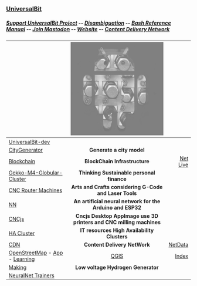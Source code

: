 ### [UniversalBit](https://github.com/universalbit-dev) 

##### [Support UniversalBit Project](https://github.com/universalbit-dev/universalbit-dev/tree/main/support) -- [Disambiguation](https://en.wikipedia.org/wiki/Wikipedia:Disambiguation) -- [Bash Reference Manual](https://www.gnu.org/software/bash/manual/html_node/index.html) -- [Join Mastodon](https://mastodon.social/invite/wTHp2hSD) -- [Website](https://www.universalbit.it/) -- [Content Delivery Network](https://universalbitcdn.it/)
|    | <img src="https://github.com/universalbit-dev/universalbit-dev/blob/main/docs/assets/images/avatar_unbt.png" width="auto"></img> |  |
|--------------|:-----:|-----------:|
| [UniversalBit-dev](https://github.com/universalbit-dev/universalbit-dev) | | |
| [CityGenerator](https://github.com/universalbit-dev/CityGenerator)     | <strong>Generate a city model</strong> | |
| [Blockchain](https://github.com/universalbit-dev/universalbit-dev/tree/main/blockchain/bitcoin)    |  <strong>BlockChain Infrastructure</strong>  | [Net](https://bitnodes.io/nodes/network-map/) [Live](https://bitnodes.io/nodes/live-map/)| 
| [Gekko-M4-Globular-Cluster](https://github.com/universalbit-dev/gekko-m4)    | <strong>Thinking Sustainable personal finance</strong> ||
| [CNC Router Machines](https://github.com/universalbit-dev/cnc-router-machines)  |<strong>Arts and Crafts considering G-Code and Laser Tools</strong> | |
| [NN](https://github.com/universalbit-dev/universalbit-dev/tree/main/ann)    |<strong>An artificial neural network for the Arduino and ESP32 </strong> | |
| [CNCjs](https://github.com/universalbit-dev/cncjs/blob/master/README.md)    |<strong>Cncjs Desktop AppImage  use 3D printers and CNC milling machines</strong> | |
| [HA Cluster](https://github.com/universalbit-dev/HArmadillium/blob/main/HArmadillium.md)       |  <strong>IT resources High Availability Clusters</strong> | |
| [CDN](https://github.com/universalbit-dev/universalbit-dev/tree/main/cdn) | <strong>Content Delivery NetWork</strong> | [NetData](https://universalbitcdn.it/spaces/content-delivery-network/rooms/local/nodes#metrics_correlation=false&after=-900&before=0&utc=Europe%2FRome&offset=%2B2&timezoneName=Amsterdam%2C%20Berlin%2C%20Bern%2C%20Rome%2C%20Stockholm%2C%20Vienna&modal=&modalTab=&modalParams=&selectedIntegrationCategory=deploy.operating-systems&force_play=false&local--chartName-val=menu_system_submenu_cpu&local-nodesView-nodeIdToGo-val=menu_Live) |
| [OpenStreetMap](https://github.com/universalbit-dev/iD) - [App](https://oyster-app-c5dox.ondigitalocean.app) - [Learning](https://learnosm.org/it/beginner/start-osm/)    | [QGIS](https://github.com/qgis/QGIS) | [Index](https://ubuntu.qgis.org/ubuntu/) |
| [Making](https://github.com/universalbit-dev/universalbit-dev/tree/main/making/images/)    | <strong>Low voltage Hydrogen Generator</strong>| |
| [NeuralNet Trainers](https://github.com/universalbit-dev/convnetjs)    |  |  |
